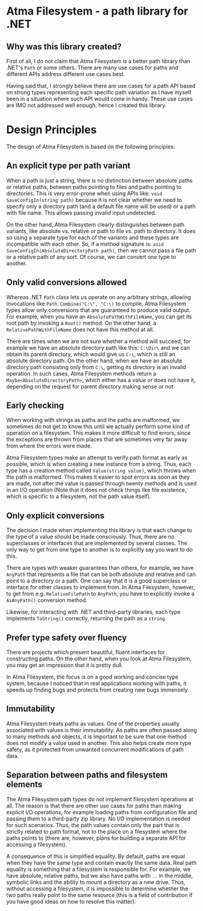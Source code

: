 # Atma Filesystem - a path library for .NET

## Why was this library created?

First of all, I do not claim that Atma Filesystem is a better path library than .NET's `Path` or some others. There are many use cases for paths and different APIs address different use cases best.

Having said that, I strongly believe there are use cases for a path API based on strong types representing each specific path variation as I have myself been in a situation where such API would come in handy. These use cases are IMO not addressed well enough, hence I created this library.

# Design Principles

The design of Atma Filesystem is based on the following principles:

## An explicit type per path variant

When a path is just a string, there is no distinction between absolute paths or relative paths, between paths pointing to files and paths pointing to directories. This is very error-prone when using APIs like: `void SaveConfigIn(string path)` because it is not clear whether we need to specify only a directory path (and a default file name will be used) or a path with file name. This allows passing invalid input undetected.

On the other hand, Atma Filesystem clearly distinguishes between path variants, like absolute vs. relative or path to file vs. path to directory. It does so using a separate type for each of the variants and these types are incompatible with each other. So, if a method signature is: `void SaveConfigIn(AbsoluteDirectoryPath path)`, then we cannot pass a file path or a relative path of any sort. Of course, we can convert one type to another.

## Only valid conversions allowed

Whereas .NET `Path` class lets us operate on any arbitrary strings, allowing invocations like `Path.Combine("C:\", "C:\)` to compile, Atma Filesystem types allow only conversions that are guaranteed to produce valid output. For example, when you have an `AbsolutePathWithFileName`, you can get its root path by invoking a `Root()` method. On the other hand, a `RelativePathWithFileName` does not have this method at all.

There are times when we are not sure whether a method will succeed, for example we have an absolute directory path like this: `C:\Dir\` and we can obtain its parent directory, which would give us `C:\`, which is still an absolute directory path. On the other hand, when we have an absolute directory path consisting only from `C:\`, getting its directory is an invalid operation. In such cases, Atma Filesystem methods return a `Maybe<AbsoluteDirectoryPath>`, which either has a value or does not have it, depending on the request for parent directory making sense or not.

## Early checking

When working with strings as paths and the paths are malformed, we sometimes do not get to know this until we actually perform some kind of operation on a filesystem. This makes it more difficult to find errors, since the exceptions are thrown from places that are sometimes very far away from where the errors were made.

Atma Filesystem types make an attempt to verify path format as early as possible, which is when creating a new instance from a string. Thus, each type has a creation method called `Value(string value)`, which throws when the path is malformed. This makes it easier to spot errors as soon as they are made, not after the value is passed through twenty methods and is used in an I/O operation (Note that it does not check things like file existence, which is specific to a filesystem, not the path value itself).

## Only explicit conversions

The decision I made when implementing this library is that each change to the type of a value should be made consciously. Thus, there are no superclasses or interfaces that are implemented by several classes. The only way to get from one type to another is to explicitly say you want to do this.

There are types with weaker guarantees than others, for example, we have `AnyPath` that represents a file that can be both absolute and relative and can point to a directory or a path. One can say that it is a good superclass or interface for other classes to implement from. In Atma Filesystem, however, to get from e.g. `RelativeFilePath` to `AnyPath`, you have to explicitly invoke a `AsAnyPath()` conversion method.

Likewise, for interacting with .NET and third-party libraries, each type implements `ToString()` correctly, returning the path as a `string`.

## Prefer type safety over fluency

There are projects which present beautiful, fluent interfaces for constructing paths. On the other hand, when you look at Atma Filesystem, you may get an impression that it is pretty dull.

In Atma Filesystem, the focus is on a good working and concise type system, because I noticed that in real applications working with paths, it speeds up finding bugs and protects from creating new bugs immensely.

## Immutability

Atma Filesystem treats paths as values. One of the properties usually associated with values is their immutability. As paths are often passed along to many methods and objects, it is important to be sure that one method does not modify a value used in another. This also helps create more type safety, as it protected from unwanted concurrent modifications of path data.

## Separation between paths and filesystem elements

The Atma Filesystem path types do not implement filesystem operations at all. The reason is that there are other use cases for paths than making explicit I/O operations, for example loading paths from configuration file and passing them to a third-party zip library. No I/O implementation is needed for such scenarios. Thus, the path values contain only the part that is strictly related to path format, not to the place on a filesystem where the paths points to (there are, however, plans for building a separate API for accessing a filesystem).

A consequence of this is simplified equality. By default, paths are equal when they have the same type and contain exactly the same data. Real path equality is something that a filesystem is responsible for. For example, we have absolute, relative paths, but we also have paths with `..` in the middle, symbolic links and the ability to mount a directory as a new drive. Thus, without accessing a filesystem, it is impossible to determine whether the two paths really point to the same resource (this is a field of contribution if you have good ideas on how to resolve this matter).
